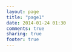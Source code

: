 ```yaml
---
layout: page
title: "page1"
date: 2014-01-24 01:30
comments: true
sharing: true
footer: true
---
```

